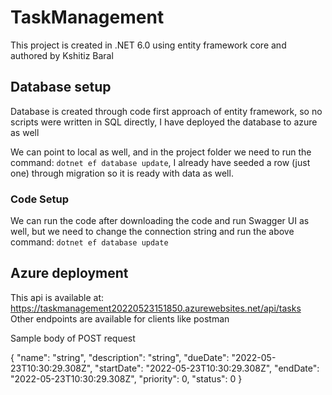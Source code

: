 # TaskManagement


This project is created in .NET 6.0 using entity framework core and authored by Kshitiz Baral

## Database setup

Database is created through code first approach of entity framework, so no scripts were written in SQL directly, I have deployed the database to azure as well

We can point to local as well, and in the project folder we need to run the command: `dotnet ef database update`, I already have seeded a row (just one) through migration so it is ready
with data as well.

### Code Setup 

We can run the code after downloading the code and run Swagger UI as well, but we need to change the connection string and run the above command: `dotnet ef database update`

## Azure deployment
This api is available at: https://taskmanagement20220523151850.azurewebsites.net/api/tasks
Other endpoints are available for clients like postman

Sample body of POST request

{
  "name": "string",
  "description": "string",
  "dueDate": "2022-05-23T10:30:29.308Z",
  "startDate": "2022-05-23T10:30:29.308Z",
  "endDate": "2022-05-23T10:30:29.308Z",
  "priority": 0,
  "status": 0
}


